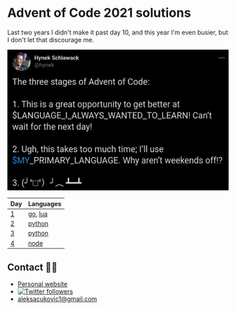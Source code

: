 # Advent of Code 2021 solutions

Last two years I didn't make it past day 10, and this year I'm even busier, but
I don't let that discourage me.

![aoc stages](https://raw.githubusercontent.com/aleksacu/advent-of-code-2020/main/aoc-stages.png)

| Day                                      | Languages                                  |
| ---------------------------------------- | ------------------------------------------ |
| [1](https://adventofcode.com/2021/day/1) | [go](day01/main.go), [lua](day01/main.lua) |
| [2](https://adventofcode.com/2021/day/2) | [python](day02/main.py)                    |
| [3](https://adventofcode.com/2021/day/3) | [python](day03/main.py)                    |
| [4](https://adventofcode.com/2021/day/4) | [node](day04/main.js)                      |

## Contact 🙋‍♂️

- [Personal website](https://aleksac.me)
- <a target="_blank" href="http://twitter.com/aleksa_c_"><img alt='Twitter followers' src="https://img.shields.io/twitter/follow/aleksa_c_.svg?style=social"></a>
- aleksacukovic1@gmail.com
